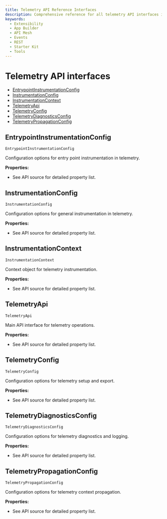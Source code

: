 ```yaml
---
title: Telemetry API Reference Interfaces
description: Comprehensive reference for all telemetry API interfaces in the integration starter kit.
keywords:
  - Extensibility
  - App Builder
  - API Mesh
  - Events
  - REST
  - Starter Kit
  - Tools
---
```


# Telemetry API interfaces

- [EntrypointInstrumentationConfig](#entrypointinstrumentationconfig)
- [InstrumentationConfig](#instrumentationconfig)
- [InstrumentationContext](#instrumentationcontext)
- [TelemetryApi](#telemetryapi)
- [TelemetryConfig](#telemetryconfig)
- [TelemetryDiagnosticsConfig](#telemetrydiagnosticsconfig)
- [TelemetryPropagationConfig](#telemetrypropagationconfig)

## EntrypointInstrumentationConfig

`EntrypointInstrumentationConfig`

Configuration options for entry point instrumentation in telemetry.

**Properties:**

- See API source for detailed property list.

## InstrumentationConfig

`InstrumentationConfig`

Configuration options for general instrumentation in telemetry.

**Properties:**

- See API source for detailed property list.

## InstrumentationContext

`InstrumentationContext`

Context object for telemetry instrumentation.

**Properties:**

- See API source for detailed property list.

## TelemetryApi

`TelemetryApi`

Main API interface for telemetry operations.

**Properties:**

- See API source for detailed property list.

## TelemetryConfig

`TelemetryConfig`

Configuration options for telemetry setup and export.

**Properties:**

- See API source for detailed property list.

## TelemetryDiagnosticsConfig

`TelemetryDiagnosticsConfig`

Configuration options for telemetry diagnostics and logging.

**Properties:**

- See API source for detailed property list.

## TelemetryPropagationConfig

`TelemetryPropagationConfig`

Configuration options for telemetry context propagation.

**Properties:**

- See API source for detailed property list.
